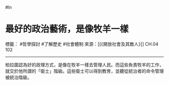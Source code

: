 #ln 
# 最好的政治藝術，是像牧羊一樣
標籤： #哲學探討 #了解歷史 #社會體制 
來源：[[《開放社會及其敵人》]] CH.04 102

---

柏拉圖認為好的政理方式，是像在牧羊一樣去管理人民。而這些負責牧羊的工作，就交於他所謂的「衛士」階級。這些衛士可以得到教育，並聽從統治者的命令管理被統治階級。